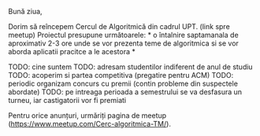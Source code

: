 Bună ziua,

Dorim să reîncepem Cercul de Algoritmică din cadrul UPT. (link spre meetup)
Proiectul presupune următoarele:
     * o întalnire saptamanala de aproximativ 2-3 ore unde se vor prezenta teme
       de algoritmica si se vor aborda aplicatii pracitce a le acestora *

TODO: cine suntem
TODO: adresam studentilor indiferent de anul de studiu
TODO: acoperim si partea competitiva (pregatire pentru ACM)
TODO: periodic organizam concurs cu premii (contin probleme din suspectele
abordate)
TODO: pe intreaga perioada a semestrului se va desfasura un turneu, iar
castigatorii vor fi premiati

Pentru orice anunțuri, urmăriți pagina de meetup (https://www.meetup.com/Cerc-algoritmica-TM/).
